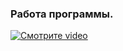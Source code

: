 ### Работа программы.

[![Смотрите video](https://raw.githubusercontent.com/username/repository/branch/path/to/thumbnail.jpg)](https://github.com/BlackbirdXX/C_CourseWork/assets/106527656/c0447ea7-6e2d-47e7-8bfb-f0cd89005be8)





